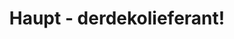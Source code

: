 ---
title: "Haupt - derdekolieferant!"
url: /huenfeld/haupt-derdekolieferant/
shop: Garten-Center
---